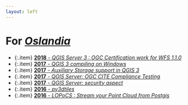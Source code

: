 ```yaml
---
layout: left
---
```


# For <a href="https://oslandia.com/en/">_Oslandia_</a>

  + {:.item} <a href="https://oslandia.com/2018/11/06/qgis-server-3-ogc-certification-work-for-wfs-1-1-0/">**2018** - _QGIS Server 3 : OGC Certification work for WFS 1.1.0_</a>
  + {:.item} <a href="https://oslandia.com/2017/12/20/qgis-3-compiling-on-windows/">**2017** - _QGIS 3 compiling on Windows_</a>
  + {:.item} <a href="https://oslandia.com/2017/10/17/auxiliary-storage-support-in-qgis-3/">**2017** - _Auxiliary Storage support in QGIS 3_</a>
  + {:.item} <a href="https://oslandia.com/2017/06/16/qgis-server-ogc-cite-compliance-testing/">**2017** - _QGIS Server: OGC CITE Compliance Testing_</a>
  + {:.item} <a href="https://oslandia.com/2017/06/14/qgis-server-security-aspect/">**2017** - _QGIS Server: security aspect_</a>
  + {:.item} <a href="https://oslandia.com/en/2016/11/08/py3dtiles/">**2016** - _py3dtiles_</a>
  + {:.item} <a href="https://oslandia.com/en/2016/11/03/locpocs-stream-point-cloud-postgis/">**2016** - _LOPoCS : Stream your Point Cloud from Postgis_</a>
